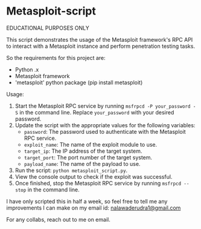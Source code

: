# Metasploit-script
EDUCATIONAL PURPOSES ONLY

This script demonstrates the usage of the Metasploit framework's RPC API to interact with a Metasploit instance and perform penetration testing tasks.

So the requirements for this project are:
- Python .x
- Metasploit framework
- 'metasploit' python package (pip install metasploit)

Usage: 
1. Start the Metasploit RPC service by running `msfrpcd -P your_password -S` in the command line. Replace `your_password` with your desired password.
2. Update the script with the appropriate values for the following variables:
   - `password`: The password used to authenticate with the Metasploit RPC service.
   - `exploit_name`: The name of the exploit module to use.
   - `target_ip`: The IP address of the target system.
   - `target_port`: The port number of the target system.
   - `payload_name`: The name of the payload to use.
3. Run the script: `python metasploit_script.py`.
4. View the console output to check if the exploit was successful.
5. Once finished, stop the Metasploit RPC service by running `msfrpcd --stop` in the command line.

I have only scripted this in half a week, so feel free to tell me any improvements I can make on my email id: nalawaderudra1@gmail.com

For any collabs, reach out to me on email.
